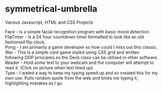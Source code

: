 # symmetrical-umbrella
Various Javascript, HTML and CSS Projects

Face - Is a simple facial recognition program with basic mood detection.<br/>
FlipTimer - Is a 24 hour countdown timer formatted to look like an old fashioned flip clock.<br/>
Pong - I am primarily a game developer so how could I miss out this classic.<br/>
War - This is a simple card game styled using CSS grid and written following OOP principles so the Deck class can be utilised in other software.<br/>
Reader - Hold some text to your webcam and the computer will attempt to read it. (Click on picture when text lined up).<br/>
Type - I wated a way to keep my typing speed up and so created this for my own use.  Pulls random quote from the web and times me typing it, highlighting mistakes as I go.<br/>

